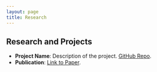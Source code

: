 ```yaml
---
layout: page
title: Research
---
```

## Research and Projects
- **Project Name**: Description of the project. [GitHub Repo](https://github.com/your-project).
- **Publication**: [Link to Paper](https://example.com).
